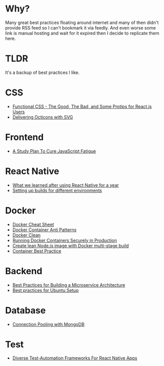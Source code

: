 # Why?
Many great best practices floating around internet and many of then didn't provide RSS feed so I can't bookmark it via feedly. And even worse some link is manual hosting and wait for it expired then I decide to replicate them here.

# TLDR
It's a backup of best practices I like.

# CSS
- [Functional CSS - The Good, The Bad, and Some Protips for React.js Users](https://github.com/chibicode/react-functional-css-protips#sunglasses-act-ii-some-downsides-of-using-functional-css-sunglasses)
- [Delivering Octicons with SVG](https://github.com/blog/2112-delivering-octicons-with-svg)

# Frontend
- [A Study Plan To Cure JavaScript Fatigue](https://medium.com/@sachagreif/a-study-plan-to-cure-javascript-fatigue-8ad3a54f2eb1#.dlxa08wqd)

# React Native
- [What we learned after using React Native for a year](https://hashnode.com/post/what-we-learned-after-using-react-native-for-a-year-civdr8zv6058l3853wqud7hqp)
- [Setting up builds for different environments](https://github.com/luggit/react-native-config)

# Docker
- [Docker Cheat Sheet](https://github.com/wsargent/docker-cheat-sheet#best-practices)
- [Docker Container Anti Patterns](docker-container-anti-patterns.md)
- [Docker Clean](https://github.com/ZZROTDesign/docker-clean)
- [Running Docker Containers Securely in Production](https://github.com/katopz/best-practices/blob/master/containers-secure-production.md)
- [Create lean Node.js image with Docker multi-stage build](https://codefresh.io/blog/node_docker_multistage/)
- [Container Best Practice](http://docs.projectatomic.io/container-best-practices/)

# Backend
- [Best Practices for Building a Microservice Architecture](best-practices-for-building-a-microservice-architecture.md)
- [Best practices for Ubuntu Setup](ubuntu-setup.md)

# Database
- [Connection Pooling with MongoDB](connection-pooling-with-mongodb.md)

# Test
- [Diverse Test-Automation Frameworks For React Native Apps](https://www.smashingmagazine.com/2016/08/test-automation-frameworks-for-react-native-apps/)
